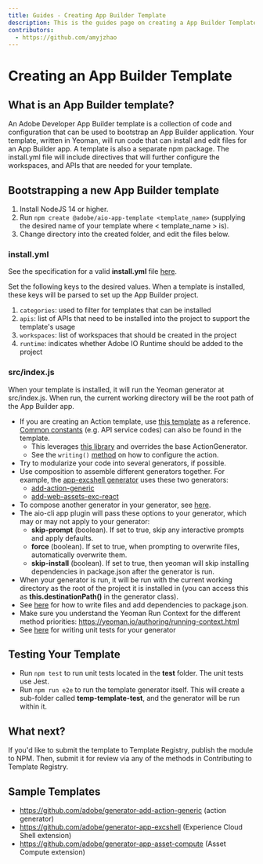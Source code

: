 ```yaml
---
title: Guides - Creating App Builder Template 
description: This is the guides page on creating a App Builder Template
contributors:
  - https://github.com/amyjzhao
---
```

# Creating an App Builder Template

## What is an App Builder template?

An Adobe Developer App Builder template is a collection of code and configuration that can be used to bootstrap an App Builder application. Your template, written in Yeoman, will run code that can install and edit files for an App Builder app. A template is also a separate npm package. The install.yml file will include directives that will further configure the workspaces, and APIs that are needed for your template.

## Bootstrapping a new App Builder template

1. Install NodeJS 14 or higher.
2. Run `npm create @adobe/aio-app-template <template_name>` (supplying the desired name of your template where < template_name > is).
3. Change directory into the created folder, and edit the files below.

### install.yml

See the specification for a valid **install.yml** file [here](requirements/#installyml).

Set the following keys to the desired values. When a template is installed, these keys will be parsed to set up the App Builder project. 

1. `categories`: used to filter for templates that can be installed
2. `apis`: list of APIs that need to be installed into the project to support the template's usage
3. `workspaces`: list of workspaces that should be created in the project
4. `runtime`: indicates whether Adobe IO Runtime should be added to the project

### src/index.js

When your template is installed, it will run the Yeoman generator at src/index.js. When run, the current working directory will be the root path of the App Builder app.

- If you are creating an Action template, use [this template](https://github.com/adobe/generator-add-action-generic) as a reference. [Common constants](https://github.com/adobe/generator-app-common-lib/blob/main/lib/constants.js) (e.g. API service codes) can also be found in the template.
  - This leverages [this library](https://github.com/adobe/generator-app-common-lib/blob/main/lib/constants.js) and overrides the base ActionGenerator.
  - See the `writing()` [method](https://github.com/adobe/generator-add-action-generic/blob/main/index.js#L49) on how to configure the action.
- Try to modularize your code into several generators, if possible.
- Use composition to assemble different generators together. For example, the [app-excshell generator](https://github.com/adobe/generator-app-excshell) uses these two generators:
  - [add-action-generic](https://github.com/adobe/generator-add-action-generic)
  - [add-web-assets-exc-react](https://github.com/adobe/generator-add-web-assets-exc-react)
- To compose another generator in your generator, see [here](https://github.com/adobe/generator-app-excshell/blob/3a26cfcbea52b7d11f632fbb1f340f90b6633be3/index.js#L50).
- The aio-cli app plugin will pass these options to your generator, which may or may not apply to your generator:
  - **skip-prompt** (boolean). If set to true, skip any interactive prompts and apply defaults.
  - **force** (boolean). If set to true, when prompting to overwrite files, automatically overwrite them.
  - **skip-install** (boolean). If set to true, then yeoman will skip installing dependencies in package.json after the generator is run.
- When your generator is run, it will be run with the current working directory as the root of the project it is installed in (you can access this as **this.destinationPath()** in the generator class).
- See [here](https://github.com/adobe/generator-add-web-assets-exc-react/blob/93bf59d9207cb5a9417d8fbd4fc81082afad7502/index.js#L33) for how to write files and add dependencies to package.json.
- Make sure you understand the Yeoman Run Context for the different method priorities: https://yeoman.io/authoring/running-context.html
- See [here](https://github.com/adobe/generator-add-web-assets-exc-react/blob/main/test/index.test.js) for writing unit tests for your generator

## Testing Your Template

- Run `npm test` to run unit tests located in the **test** folder. The unit tests use Jest.
- Run `npm run e2e` to run the template generator itself. This will create a sub-folder called **temp-template-test**, and the generator will be run within it. 

## What next?

If you'd like to submit the template to Template Registry, publish the module to NPM. Then, submit it for review via any of the methods in Contributing to Template Registry.

## Sample Templates

- https://github.com/adobe/generator-add-action-generic (action generator)
- https://github.com/adobe/generator-app-excshell (Experience Cloud Shell extension)
- https://github.com/adobe/generator-app-asset-compute (Asset Compute extension)
